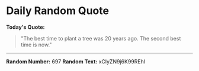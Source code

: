 # Daily Random Quote

**Today's Quote:**
> "The best time to plant a tree was 20 years ago. The second best time is now."

---

**Random Number:** 697
**Random Text:** xClyZN9j6K99REhl
